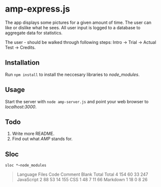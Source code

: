 amp-express.js
==============

The app displays some pictures for a given amount of time. The user can like or
dislike what he sees. All user input is logged to a database to aggregate data
for statistics.

The user - should be walked through following steps:
Intro -> Trial -> Actual Test -> Credits.

Installation
------------

Run ```npm install``` to install the neccesary libraries to *node\_modules*.

Usage
-----

Start the server with ```node amp-server.js``` and point your web browser to
*localhost:3000*.

Todo
----

1. Write more README.
2. Find out what *AMP* stands for. 

Sloc
----

```sloc *~node_modules```

>    Language  Files  Code  Comment  Blank  Total
>       Total      4   154       60     33    247
>  JavaScript      2    88       53     14    155
>         CSS      1    48        7     11     66
>    Markdown      1    18        0      8     26

